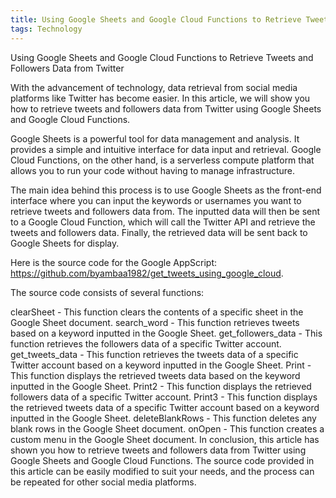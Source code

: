 ```yaml
---
title: Using Google Sheets and Google Cloud Functions to Retrieve Tweets and Followers Data from Twitter
tags: Technology
---
```


Using Google Sheets and Google Cloud Functions to Retrieve Tweets and Followers Data from Twitter

With the advancement of technology, data retrieval from social media platforms like Twitter has become easier. In this article, we will show you how to retrieve tweets and followers data from Twitter using Google Sheets and Google Cloud Functions.

Google Sheets is a powerful tool for data management and analysis. It provides a simple and intuitive interface for data input and retrieval. Google Cloud Functions, on the other hand, is a serverless compute platform that allows you to run your code without having to manage infrastructure.

The main idea behind this process is to use Google Sheets as the front-end interface where you can input the keywords or usernames you want to retrieve tweets and followers data from. The inputted data will then be sent to a Google Cloud Function, which will call the Twitter API and retrieve the tweets and followers data. Finally, the retrieved data will be sent back to Google Sheets for display.

Here is the source code for the Google AppScript: https://github.com/byambaa1982/get_tweets_using_google_cloud.

The source code consists of several functions:

clearSheet - This function clears the contents of a specific sheet in the Google Sheet document.
search_word - This function retrieves tweets based on a keyword inputted in the Google Sheet.
get_followers_data - This function retrieves the followers data of a specific Twitter account.
get_tweets_data - This function retrieves the tweets data of a specific Twitter account based on a keyword inputted in the Google Sheet.
Print - This function displays the retrieved tweets data based on the keyword inputted in the Google Sheet.
Print2 - This function displays the retrieved followers data of a specific Twitter account.
Print3 - This function displays the retrieved tweets data of a specific Twitter account based on a keyword inputted in the Google Sheet.
deleteBlankRows - This function deletes any blank rows in the Google Sheet document.
onOpen - This function creates a custom menu in the Google Sheet document.
In conclusion, this article has shown you how to retrieve tweets and followers data from Twitter using Google Sheets and Google Cloud Functions. The source code provided in this article can be easily modified to suit your needs, and the process can be repeated for other social media platforms.